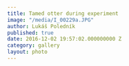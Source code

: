 ```yaml
---
title: Tamed otter during experiment
image: "/media/I_00229a.JPG"
author: Lukáš Poledník
published: true
date: 2016-12-02 19:57:02.000000000 Z
category: gallery
layout: photo
---
```

